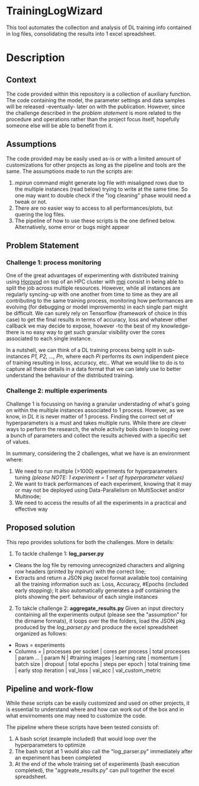 # TrainingLogWizard
This tool automates the collection and analysis of DL training info contained in log files, consolidating the results into 1 excel spreadsheet.

# Description
## Context
The code provided within this repository is a collection of auxiliary function. The code containing the model, the parameter settings and data samples will be released -eventually- later on with the publication. However, since the challenge described in the *problem statement* is more related to the procedure and operations rather than the project focus itself, hopefully someone else will be able to benefit from it.

## Assumptions
The code provided may be easily used as-is or with a limited amount of customizations for other projects as long as the pipeline and tools are the same. 
The assumptions made to run the scripts are:
1) *mpirun* command might generate log file with misaligned rows due to the multiple instances (read below) trying to write at the same time. So one may want to double check if the "log cleaning" phase would need a tweak or not.
2) There are no easier way to access to all performances/plots, but quering the log files. 
3) The pipeline of how to use these scripts is the one defined below. Alternatively, some error or bugs might appear


## Problem Statement
### Challenge 1: process monitoring
One of the great advantages of experimenting with distributed training using [Horovod](https://github.com/horovod/horovod) on top of an HPC cluster with [mpi](https://www.openmp.org/uncategorized/openmp-40/) consist in being able to split the job across multiple resources. However, while all instances are regularly syncing-up with one another from time to time as they are all contributing to the same training process, monitoring how performances are evolving (for debugging or model improvements) in each single part might be difficult. We can surely rely on Tensorflow (framework of choice in this case) to get the final results in terms of accuracy, loss and whatever other callback we may decide to expose, however -to the best of my knowledge- there is no easy way to get such granular visibility over the cores associated to each single instance.

In a nutshell, we can think of a DL training process being split in sub-instances *P1, P2, ..., Pn*, where each *Pi* performs its own indipendent piece of training resulting in loss, accuracy, etc.. What we would like to do is to capture all these details in a data format that we can lately use to better understand the behaviour of the distributed training.


### Challenge 2: multiple experiments
Challenge 1 is focussing on having a granular understading of what's going on within the multiple instances associated to 1 process.
However, as we know, in DL it is never matter of 1 process. Finding the correct set of hyperparameters is a must and takes multiple runs. While there are clever ways to perform the research, the whole activity boils down to looping over a bunch of parameters and collect the results achieved with a specific set of values.

In summary, considering the 2 challenges, what we have is an environment where:
1) We need to run multiple (>1000) experiments for hyperparameters tuning *(please NOTE: 1 experiment = 1 set of hyperparameter values)*
2) We want to track performances of each experiment, knowing that it may or may not be deployed using Data-Parallelism on MultiSocket and/or Multinode;
3) We need to access the results of all the experiments in a practical and effective way

## Proposed solution
This repo provides solutions for both the challenges. More in details:
1. To tackle challenge 1: __log_parser.py__
  - Cleans the log file by removing unrecognized characters and aligning row headers (printed by mpirun) with the correct line; 
  - Extracts and return a JSON pkg (excel format available too) containing all the training information such as: Loss, Accuracy, #Epochs (included early stopping); It also automatically generates a pdf containing the plots showing the perf. behaviour of each single instances
  
2. To takcle challenge 2: __aggregate_results.py__
Given an input directory containing all the experiments output (please see the "assumption" for the dirname formats), it loops over the the folders, load the JSON pkg produced by the *log_parser.py* and produce the excel spreadsheet organized as follows:
  - Rows = experiments
  - Columns = | processes per socket | cores per process | total processes | param ... | param N |	#training images	| learning rate |	momentum	| batch size | dropout	| total epochs | steps per epoch |	total training time	| early stop iteration	| val_loss	| val_acc	| val_custom_metric
  
  
## Pipeline and work-flow
While these scripts can be easily customized and used on other projects, it is essential to understand where and how can work out of the box and in what envirnoments one may need to customize the code. 

The pipeline where these scripts have been tested consists of:
1) A bash script (example included) that would loop over the hyperparameters to optimize
2) The bash script at 1 would also call the "log_parser.py" immediately after an experiment has been completed
3) At the end of the whole training set of experiments (bash execution completed), the "aggreate_results.py" can pull together the excel spreadsheet.

